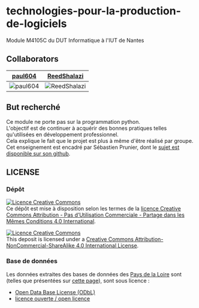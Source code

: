 # technologies-pour-la-production-de-logiciels
Module M4105C du DUT Informatique à l'IUT de Nantes 

## Collaborators
[paul604](https://github.com/paul604) | [ReedShalazi](https://github.com/ReedShalazi)
:---:|:---:
![paul604](https://avatars2.githubusercontent.com/paul604?s=50) | ![ReedShalazi](https://avatars2.githubusercontent.com/ReedShalazi?s=50)

## But recherché

Ce module ne porte pas sur la programmation python.  
L'objectif est de continuer à acquérir des bonnes pratiques telles qu'utilisées en développement professionnel.  
Cela explique le fait que le projet est plus à même d'être réalisé par groupe.  
Cet enseignement est encadré par Sébastien Prunier, dont le [sujet est disponible sur son github](https://github.com/sebprunier/installations-sportives-pdl).  

## LICENSE
### Dépôt
[![Licence Creative Commons](https://i.creativecommons.org/l/by-nc-sa/4.0/88x31.png)](https://creativecommons.org/licenses/by-nc-sa/4.0/deed.fr)  
Ce dépôt est mise à disposition selon les termes de la [licence Creative Commons Attribution - Pas d’Utilisation Commerciale - Partage dans les Mêmes Conditions 4.0 International](https://creativecommons.org/licenses/by-nc-sa/4.0/deed.fr).

[![Licence Creative Commons](https://i.creativecommons.org/l/by-nc-sa/4.0/88x31.png)](http://creativecommons.org/licenses/by-nc-sa/4.0/)  
This deposit is licensed under a [Creative Commons Attribution-NonCommercial-ShareAlike 4.0 International License](http://creativecommons.org/licenses/by-nc-sa/4.0/).

### Base de données
Les données extraites des bases de données des [Pays de la Loire](http://data.paysdelaloire.fr) sont (telles que présentées sur [cette page](http://data.paysdelaloire.fr/licences/)), sont sous licence :
- [Open Data Base License (ODbL)](http://data.paysdelaloire.fr/fileadmin/cg44_opendata/images/contents/Licence_ODbL_VF_CG44.pdf)
- [licence ouverte / open licence](https://www.etalab.gouv.fr/wp-content/uploads/2014/05/Licence_Ouverte.pdf)
